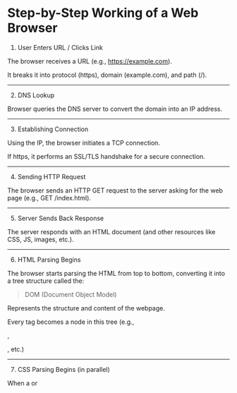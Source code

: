 

# Step-by-Step Working of a Web Browser

1. User Enters URL / Clicks Link

The browser receives a URL (e.g., https://example.com).

It breaks it into protocol (https), domain (example.com), and path (/).



---

2. DNS Lookup

Browser queries the DNS server to convert the domain into an IP address.



---

3. Establishing Connection

Using the IP, the browser initiates a TCP connection.

If https, it performs an SSL/TLS handshake for a secure connection.



---

4. Sending HTTP Request

The browser sends an HTTP GET request to the server asking for the web page (e.g., GET /index.html).



---

5. Server Sends Back Response

The server responds with an HTML document (and other resources like CSS, JS, images, etc.).



---

6. HTML Parsing Begins

The browser starts parsing the HTML from top to bottom, converting it into a tree structure called the:


> DOM (Document Object Model)



Represents the structure and content of the webpage.

Every tag becomes a node in this tree (e.g., <div>, <p>, etc.)



---

7. CSS Parsing Begins (in parallel)

When a <link> or <style> is encountered, the browser fetches the CSS and parses it into:


>  CSSOM (CSS Object Model)



A tree-like structure that represents CSS styles for each element.



---

8. JavaScript Parsing & Execution

When a <script> is encountered:

Blocking Scripts: Pause HTML parsing until the script runs (unless async or defer is used).

JS can manipulate the DOM and CSSOM using the browser’s API.



DOM & CSSOM are accessible via JS, and changes in JS (like adding elements, changing styles) dynamically update the visual content.


---

9. Render Tree Construction

The browser combines the DOM and CSSOM into a:


> Render Tree



This tree only contains visible elements and their computed styles.

Example: If an element is display: none, it won't appear in the render tree.



---

10. Layout (Reflow)

The browser calculates the exact position and size of each element in the render tree.



---

11. Painting

The browser paints each pixel on the screen based on computed styles: colors, fonts, images, etc.



---

12. Compositing

If layers (like animations, transforms) are present, they are composited and displayed on the screen.


---

Here’s a simple explanation of each:


---

## 1. DNS Server (Domain Name System)

### What is it?

A DNS server is like the phonebook of the internet — it translates domain names (like google.com) into IP addresses (like 142.250.183.14), which computers use to find each other.

### Why is it needed?

Humans remember names, not IPs.

Computers need IP addresses to locate servers.


### How it works:

When you type a website URL:

1. Your browser asks the DNS server: “What’s the IP of example.com?”


2. The DNS replies with the IP address.


3. Now the browser can connect to that server.




---

## 2. TCP (Transmission Control Protocol)

### What is it?

TCP is a communication protocol that ensures reliable and ordered delivery of data between two systems (your browser and a web server).

### Key Features:

Reliable: Resends lost packets.

Ordered: Delivers packets in the correct order.

Connection-based: Uses a 3-way handshake to establish a connection before data transfer.

### 3-Way Handshake:

1. SYN (start connection)


2. SYN-ACK (acknowledge and respond)


3. ACK (confirm)



Once complete, data flows securely and reliably.


---

## 3. SSL/TLS (Secure Sockets Layer / Transport Layer Security)

### What is it?

SSL/TLS encrypts data between your browser and the server, so no one (like hackers or ISPs) can read or tamper with it.

TLS is the modern and secure version (SSL is outdated).


### Why is it important?

It protects:

Passwords

Credit card details

Personal data


### How it works:

1. Browser and server agree on encryption methods.


2. They exchange certificates to prove identity.


3. They create a session key for encrypted communication.



> Websites using SSL/TLS show https:// and a lock icon in the browser.




---



## DOM vs CSSOM Parsing 

| **Step** | **DOM Parsing (HTML)** | **CSSOM Parsing (CSS)** |
|----------|-------------------------|--------------------------|
| **1. Raw Bytes** | HTML file is downloaded as raw byte stream | CSS file or `<style>` block is downloaded as raw byte stream |
| **2. Character Conversion** | Bytes decoded (usually UTF-8) to characters like `<`, `p`, `div` | Bytes decoded to characters like `h1`, `{`, `color` |
| **3. Tokenization** | Characters grouped into **HTML tokens**: start tag, end tag, text, comment | Characters grouped into **CSS tokens**: selectors, properties, values, braces |
| **4. Object Creation** | Tokens converted into **DOM nodes** (element nodes, text nodes) | Tokens converted into **CSSRule objects** (`StyleRule`, `MediaRule`, etc.) |
| **5. Tree / Relationship Building** | DOM nodes linked in a **parent-child tree structure** representing document content | CSS rules organized into **CSSOM tree**, showing selector-rule relationships and nesting |
| **6. Output** | **DOM Tree** → represents HTML structure and content | **CSSOM Tree** → represents stylesheet structure and applied styles |
| **7. Interaction with JS** | DOM can be queried or modified via JS (`document.createElement`, etc.) | CSSOM can be queried/modified via JS (`document.styleSheets`, `insertRule`, etc.) |
| **8. Purpose** | Describes **content and structure** of the page | Describes **visual presentation** (styles) of the page |


---

#  Local Storage

**Local Storage** is a feature of the **Web Storage API** provided by modern web browsers that allows developers to **store key-value pairs of data in the browser**, persistently and **without expiration**.

Unlike cookies (which are sent to the server with every request), local storage data is stored **entirely on the client side**, and is **not automatically transmitted** to the server. It provides a way to **store data across browser sessions**, which means the data remains available even after the browser or tab is closed and reopened.

Local Storage is accessible via JavaScript through the global `localStorage` object.

### How It Works

When you store data using `localStorage`, it is saved in your browser's internal memory system — under that website's domain — and can be retrieved or modified anytime that site is revisited.

```javascript
// Store data
localStorage.setItem('theme', 'dark');

// Retrieve data
const theme = localStorage.getItem('theme');

// Remove data
localStorage.removeItem('theme');

// Clear all local storage for the domain
localStorage.clear();
```

### Real-World Use Cases of Local Storage

| Use Case                      | Description                                                                  |
| ----------------------------- | ---------------------------------------------------------------------------- |
|  **Theme Persistence**      | Remember dark/light mode preference between visits                           |
|  **Shopping Cart**          | Temporarily store cart items in e-commerce websites without login            |
|  **Form Autosave**          | Store partially filled form data (e.g., blog drafts or feedback forms)       |
|  **Client-Side Tokens**     | Store JWT tokens for authentication (not recommended for high-security apps) |
|  **User Preferences**       | Store language settings, font size, layout options                           |
|  **Game Progress**          | Save score, level, or configuration of web games                             |
|  **Notes or To-do Lists**   | Allow users to save quick notes/tasks even if the tab is closed              |
|  **Dashboard State**        | Store filter or sort preferences for analytics dashboards                    |
|  **First-Time Visit Flags** | Detect if the user has visited before and show/hide onboarding popups        |


---

# Headers in a Browser

**Headers** are pieces of metadata (key-value pairs) sent **before** the actual content in an **HTTP request or response**. They are part of the **HTTP protocol** and used to describe:

* the **request or response**
* the **content being sent**
* **how to handle** that content

Headers are not visible on a webpage but are **used behind the scenes** when the browser communicates with a server.


## Types of Headers

There are two main categories:

### 1. Request Headers (Browser ➡ Server)

These are sent **by the browser** to the server when you make a request.

Examples:

| Header          | Meaning                                                                  |
| --------------- | ------------------------------------------------------------------------ |
| `Host`          | Domain being requested (e.g., [www.example.com](http://www.example.com)) |
| `User-Agent`    | Browser and OS info (e.g., Chrome, Windows)                              |
| `Accept`        | What type of response formats are accepted (e.g., JSON)                  |
| `Authorization` | Credentials (like tokens) for secure resources                           |
| `Referer`       | URL of the previous page that made the request                           |
| `Cookie`        | Sends cookies stored in the browser                                      |
| `Content-Type`  | Format of the body being sent (e.g., `application/json`)                 |

---

### 2. Response Headers (Server ➡ Browser)

These are sent **by the server** in response to the browser's request.

Examples:

| Header                        | Meaning                                                       |
| ----------------------------- | ------------------------------------------------------------- |
| `Content-Type`                | Type of data returned (e.g., `text/html`, `application/json`) |
| `Content-Length`              | Size of the response body in bytes                            |
| `Set-Cookie`                  | Instructs browser to store cookies                            |
| `Cache-Control`               | Controls caching behavior                                     |
| `Access-Control-Allow-Origin` | Controls which domains can access this server (CORS)          |
| `Strict-Transport-Security`   | Forces HTTPS connection                                       |

---

### Use Cases of Headers

| Use Case                          | Headers Involved                                                          |
| --------------------------------- | ------------------------------------------------------------------------- |
|  Authentication                 | `Authorization`, `Set-Cookie`, `WWW-Authenticate`                         |
|  File downloads                 | `Content-Disposition: attachment; filename=...`                           |
|  CORS (Cross-Origin)            | `Access-Control-Allow-Origin`, `Origin`                                   |
| Caching and speed optimization | `Cache-Control`, `ETag`, `Last-Modified`                                  |
|  Security                       | `Strict-Transport-Security`, `X-Frame-Options`, `Content-Security-Policy` |
|  Language preference            | `Accept-Language`                                                         |
| Device or browser info         | `User-Agent`                                                              |

---

# Cookie 

A **cookie** is a small piece of **text-based data** that a website stores in the **user's web browser**. It allows the website to **remember information about the user** across different pages or sessions (visits), such as login status, preferences, and tracking data.

Cookies are stored as **key-value pairs** and are automatically **sent with every HTTP request** to the same domain.


##  How Cookies Work (Behind the Scenes)

1. **Server Sets the Cookie:**
   When a user visits a website, the server can send a cookie using the `Set-Cookie` header in the HTTP response.

   ```
   Set-Cookie: sessionId=abc123; Expires=Wed, 21 Aug 2025 07:28:00 GMT; Path=/; HttpOnly
   ```

2. **Browser Stores the Cookie:**
   The browser stores it under the domain.

3. **Browser Sends Cookie Back:**
   On future requests to the same domain, the browser automatically adds the cookie to the HTTP request:

   ```
   Cookie: sessionId=abc123
   ```

4. **Server Uses the Cookie:**
   The server reads the cookie to identify or remember the user.


## Use Cases of Cookies

| Use Case                  | Example                                                                   |
| ------------------------- | ------------------------------------------------------------------------- |
|  **Authentication**     | Storing session IDs or tokens after login                                 |
|  **E-Commerce**         | Remembering shopping cart contents                                        |
|  **Preferences**        | Saving language, theme (dark/light), font size                            |
|  **Analytics/Tracking** | Identifying returning visitors (used by Google Analytics, Facebook, etc.) |
|  **Form Auto-Fill**     | Remembering user input or pre-filling form fields                         |
|  **A/B Testing**        | Assigning users to specific design variants                               |


## Types of Cookies

| Type                       | Description                                                                                                        |
| -------------------------- | ------------------------------------------------------------------------------------------------------------------ |
|  **Session Cookies**      | Temporary cookies that are deleted when the browser is closed.                                                     |
|  **Persistent Cookies**  | Remain in the browser until a specified `expires` date.                                                            |
|  **Secure Cookies**      | Only sent over HTTPS connections for security.                                                                     |
|  **HttpOnly Cookies**     | Inaccessible via JavaScript, used to prevent XSS attacks.                                                          |
|  **Third-Party Cookies** | Set by domains **other than the site being visited**. Often used for advertising and tracking.                     |
| **SameSite Cookies**    | Controls whether cookies are sent with cross-site requests (`Strict`, `Lax`, `None`) to help prevent CSRF attacks. |



---

## Caching in browser

**Caching** is the process of storing a **copy of web resources (HTML, CSS, JS, images, etc.)** on the user's device (usually in memory or disk) so that future requests for those resources can be **served faster** — without contacting the server again.

> In simple terms: **the browser saves stuff locally so your website loads faster next time.**

---

##  Why Is Caching Important?

| Benefit                      | Description                                                     |
| ---------------------------- | --------------------------------------------------------------- |
|  Faster load times          | No need to download the same resources again                    |
|  Reduced bandwidth         | Fewer requests to the server                                    |
|  Better offline experience | Some apps can work even without internet (PWA, service workers) |
|  Less server load         | Server gets fewer requests for static files                     |

---

## How Browser Caching Works

1. User visits a website.
2. The browser downloads resources (HTML, CSS, JS, images, fonts, etc.).
3. Along with these, the server sends **HTTP caching headers** like `Cache-Control`, `Expires`, `ETag`, etc.
4. The browser stores these resources in its **cache memory**.
5. On subsequent visits:

   * The browser uses **cached versions** instead of re-downloading.
   * Or it checks if the file changed using headers (conditional caching).

## Types of Caching in Browsers

| Type                     | Description                                                             |
| ------------------------ | ----------------------------------------------------------------------- |
| **Memory Cache**         | Fastest. Stores items in RAM. Temporary and lost on reload.             |
| **Disk Cache**           | Persists between sessions. Stores static resources (images, JS, CSS).   |
| **Service Worker Cache** | Controlled by code (custom logic). Used in Progressive Web Apps (PWAs). |
| **Prefetch/Preload**     | Browser downloads resources it thinks will be used next.                |
| **HTTP Cache**           | Controlled by HTTP headers (e.g., `Cache-Control`, `ETag`, etc.)        |


##  HTTP Headers Used in Caching

| Header          | Purpose                                                                    |
| --------------- | -------------------------------------------------------------------------- |
| `Cache-Control` | Primary header to define caching rules (public/private, max-age, no-store) |
| `Expires`       | Sets a date after which the resource is considered stale                   |
| `ETag`          | A unique identifier for a version of a resource                            |
| `Last-Modified` | Timestamp of the last change to a file                                     |
| `Pragma`        | Legacy header (usually `no-cache`)                                         |
| `Vary`          | Controls how caching varies based on request headers (like user-agent)     |

---
Certainly! Here's a complete and in-depth explanation of **HTTP verbs (also called HTTP methods)** — what they are, their types, and use cases.

---

# What Are HTTP Verbs ?

**HTTP verbs** (or methods) are commands used in the **HTTP protocol** to tell a web server **what action to perform** on a specific resource (like a file, data, or endpoint).

They are used in **HTTP requests** and define the **intent** of the request.


## Types of verbs 

### 1. **GET**

* Used to **retrieve** data from a server.
* Should **not change any server data**.

```http
GET /products
```

### 2. **POST**

* Used to **send data** to the server (e.g., from a form).
* Often results in a **new resource being created**.

```http
POST /register
Body: { "username": "mitul", "password": "1234" }
```

### 3. **PUT**

* Used to **replace** an existing resource with new data.
* If the resource doesn’t exist, it might create it.

```http
PUT /user/1
Body: { "name": "Mitul", "age": 19 }
```

### 4. **PATCH**

* Used to **partially update** a resource.
* More efficient than PUT for small changes.

```http
PATCH /user/1
Body: { "name": "Mitul Sharma" }
```

### 5. **DELETE**

* Used to **remove a resource**.

```http
DELETE /post/55
```

### 6. **HEAD**

* Same as GET, but **returns only headers** (no body).
* Used to **check if a file exists**, or its size/type.

```http
HEAD /image.jpg
```

### 7. **OPTIONS**

* Tells what HTTP methods are allowed on a resource.
* Common in **CORS preflight** checks.

```http
OPTIONS /api/user
```

---
